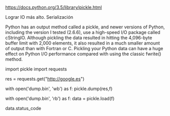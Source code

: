https://docs.python.org/3.5/library/pickle.html

Lograr IO más alto.
Serialización

Python has an output method called a pickle, and newer versions of Python, including the version I tested (2.6.6), use a high-speed I/O package called cStringIO. Although pickling the data resulted in hitting the 4,096-byte buffer limit with 2,000 elements, it also resulted in a much smaller amount of output than with Fortran or C. Pickling your Python data can have a huge effect on Python I/O performance compared with using the classic fwrite() method.

import pickle
import requests

res = requests.get("http://google.es")

with open('dump.bin', 'wb') as f:
  pickle.dump(res,f)

with open('dump.bin', 'rb') as f:
  data = pickle.load(f)

data.status_code

